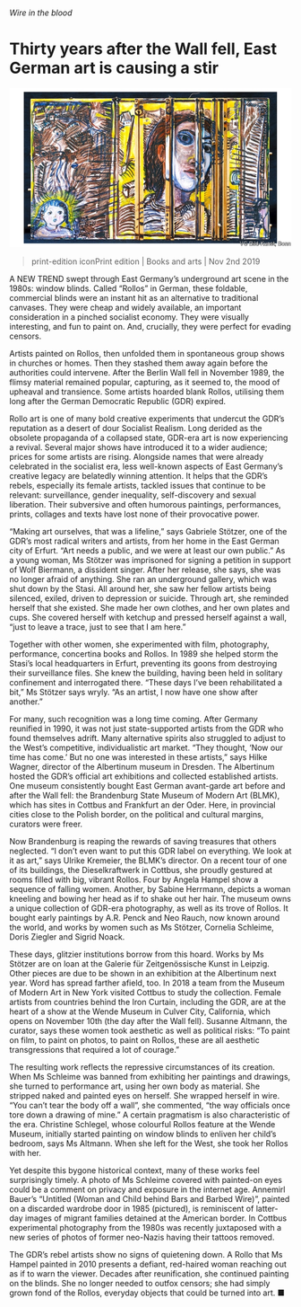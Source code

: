 ###### Wire in the blood

# Thirty years after the Wall fell, East German art is causing a stir 

![image](images/20191102_BKP009_0.jpg) 

> print-edition iconPrint edition | Books and arts | Nov 2nd 2019 

A NEW TREND swept through East Germany’s underground art scene in the 1980s: window blinds. Called “Rollos” in German, these foldable, commercial blinds were an instant hit as an alternative to traditional canvases. They were cheap and widely available, an important consideration in a pinched socialist economy. They were visually interesting, and fun to paint on. And, crucially, they were perfect for evading censors. 

Artists painted on Rollos, then unfolded them in spontaneous group shows in churches or homes. Then they stashed them away again before the authorities could intervene. After the Berlin Wall fell in November 1989, the flimsy material remained popular, capturing, as it seemed to, the mood of upheaval and transience. Some artists hoarded blank Rollos, utilising them long after the German Democratic Republic (GDR) expired. 

Rollo art is one of many bold creative experiments that undercut the GDR’s reputation as a desert of dour Socialist Realism. Long derided as the obsolete propaganda of a collapsed state, GDR-era art is now experiencing a revival. Several major shows have introduced it to a wider audience; prices for some artists are rising. Alongside names that were already celebrated in the socialist era, less well-known aspects of East Germany’s creative legacy are belatedly winning attention. It helps that the GDR’s rebels, especially its female artists, tackled issues that continue to be relevant: surveillance, gender inequality, self-discovery and sexual liberation. Their subversive and often humorous paintings, performances, prints, collages and texts have lost none of their provocative power. 

“Making art ourselves, that was a lifeline,” says Gabriele Stötzer, one of the GDR’s most radical writers and artists, from her home in the East German city of Erfurt. “Art needs a public, and we were at least our own public.” As a young woman, Ms Stötzer was imprisoned for signing a petition in support of Wolf Biermann, a dissident singer. After her release, she says, she was no longer afraid of anything. She ran an underground gallery, which was shut down by the Stasi. All around her, she saw her fellow artists being silenced, exiled, driven to depression or suicide. Through art, she reminded herself that she existed. She made her own clothes, and her own plates and cups. She covered herself with ketchup and pressed herself against a wall, “just to leave a trace, just to see that I am here.” 

Together with other women, she experimented with film, photography, performance, concertina books and Rollos. In 1989 she helped storm the Stasi’s local headquarters in Erfurt, preventing its goons from destroying their surveillance files. She knew the building, having been held in solitary confinement and interrogated there. “These days I’ve been rehabilitated a bit,” Ms Stötzer says wryly. “As an artist, I now have one show after another.” 

For many, such recognition was a long time coming. After Germany reunified in 1990, it was not just state-supported artists from the GDR who found themselves adrift. Many alternative spirits also struggled to adjust to the West’s competitive, individualistic art market. “They thought, ‘Now our time has come.’ But no one was interested in these artists,” says Hilke Wagner, director of the Albertinum museum in Dresden. The Albertinum hosted the GDR’s official art exhibitions and collected established artists. One museum consistently bought East German avant-garde art before and after the Wall fell: the Brandenburg State Museum of Modern Art (BLMK), which has sites in Cottbus and Frankfurt an der Oder. Here, in provincial cities close to the Polish border, on the political and cultural margins, curators were freer. 

Now Brandenburg is reaping the rewards of saving treasures that others neglected. “I don’t even want to put this GDR label on everything. We look at it as art,” says Ulrike Kremeier, the BLMK’s director. On a recent tour of one of its buildings, the Dieselkraftwerk in Cottbus, she proudly gestured at rooms filled with big, vibrant Rollos. Four by Angela Hampel show a sequence of falling women. Another, by Sabine Herrmann, depicts a woman kneeling and bowing her head as if to shake out her hair. The museum owns a unique collection of GDR-era photography, as well as its trove of Rollos. It bought early paintings by A.R. Penck and Neo Rauch, now known around the world, and works by women such as Ms Stötzer, Cornelia Schleime, Doris Ziegler and Sigrid Noack. 

These days, glitzier institutions borrow from this hoard. Works by Ms Stötzer are on loan at the Galerie für Zeitgenössische Kunst in Leipzig. Other pieces are due to be shown in an exhibition at the Albertinum next year. Word has spread farther afield, too. In 2018 a team from the Museum of Modern Art in New York visited Cottbus to study the collection. Female artists from countries behind the Iron Curtain, including the GDR, are at the heart of a show at the Wende Museum in Culver City, California, which opens on November 10th (the day after the Wall fell). Susanne Altmann, the curator, says these women took aesthetic as well as political risks: “To paint on film, to paint on photos, to paint on Rollos, these are all aesthetic transgressions that required a lot of courage.” 

The resulting work reflects the repressive circumstances of its creation. When Ms Schleime was banned from exhibiting her paintings and drawings, she turned to performance art, using her own body as material. She stripped naked and painted eyes on herself. She wrapped herself in wire. “You can’t tear the body off a wall”, she commented, “the way officials once tore down a drawing of mine.” A certain pragmatism is also characteristic of the era. Christine Schlegel, whose colourful Rollos feature at the Wende Museum, initially started painting on window blinds to enliven her child’s bedroom, says Ms Altmann. When she left for the West, she took her Rollos with her. 

Yet despite this bygone historical context, many of these works feel surprisingly timely. A photo of Ms Schleime covered with painted-on eyes could be a comment on privacy and exposure in the internet age. Annemirl Bauer’s “Untitled (Woman and Child behind Bars and Barbed Wire)”, painted on a discarded wardrobe door in 1985 (pictured), is reminiscent of latter-day images of migrant families detained at the American border. In Cottbus experimental photography from the 1980s was recently juxtaposed with a new series of photos of former neo-Nazis having their tattoos removed. 

The GDR’s rebel artists show no signs of quietening down. A Rollo that Ms Hampel painted in 2010 presents a defiant, red-haired woman reaching out as if to warn the viewer. Decades after reunification, she continued painting on the blinds. She no longer needed to outfox censors; she had simply grown fond of the Rollos, everyday objects that could be turned into art. ■ 

